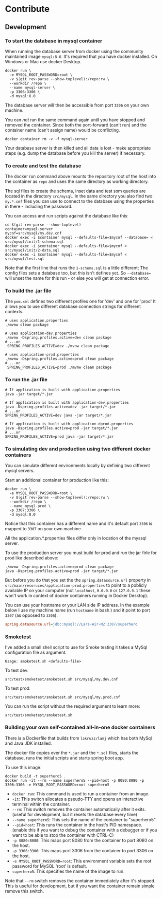 # Contribute

## Development

### To start the database in mysql container
When running the database server from docker using the community maintained image `mysql:8.0`. It's required that you have docker installed. On Windows or Mac use docker Desktop. 

```shell
docker run \
  -e MYSQL_ROOT_PASSWORD=root \
  -v $(git rev-parse --show-toplevel):/repo:rw \
  --workdir /repo \
  --name mysql-server \
  -p 3306:3306 \
  -d mysql:8.0
```

The database server will then be accessible from port `3306` on your own machine. 

You can _not_ run the same command again until you have stopped and removed the container. Since both the port-forward (can't run) and the container name (can't assign name) would be conflicting.

```
docker container rm -v -f mysql-server
```

Your database server is then killed and all data is lost - make appropriate steps (e.g. dump the database before you kill the server) if necessary.

### To create and test the database

The docker run command above mounts the repository root of the host into the container as `repo` and uses the same directory as working directory.

The sql files to create the schema, inset data and test som queries are located in the directory `src/mysql`. In the same directory you also find two `my.*.cnf` files you can use to connect to the database using the properties in there - including the password. 

You can access and run scripts against the database like this:

```
cd $(git rev-parse --show-toplevel)
container=mysql-server
mycnf=src/mysql/my.dev.cnf
docker exec -i $container mysql --defaults-file=$mycnf --database= < src/mysql/init/1-schema.sql
docker exec -i $container mysql --defaults-file=$mycnf < src/mysql/init/2-data.sql
docker exec -i $container mysql --defaults-file=$mycnf < src/mysql/test.sql
```

Note that the first line that runs the `1-schema.sql` is a little different; The config files sets a database too, but this isn't defines yet. So `--database=` will unset the name for this run - or else you will get at connection error.

### To build the .jar file

The `pom.xml` defines two different profiles one for 'dev' and one for 'prod'  It allows you to use different database connection strings for different contexts.

```shell
# uses application.properties
./mvnw clean package 

# uses application-dev.properties
./mvnw -Dspring.profiles.active=dev clean package 
# ...or
 SPRING_PROFILES_ACTIVE=dev ./mvnw clean package

# uses application-prod.properties
./mvnw -Dspring.profiles.active=prod clean package 
# ...or 
 SPRING_PROFILES_ACTIVE=prod ./mvnw clean package
```
### To run the .jar file
```shell
# If application is built with application.properties
java -jar target/*.jar

# If application is built with application-dev.properties
java -Dspring.profiles.active=dev -jar target/*.jar
# ...or
SPRING_PROFILES_ACTIVE=dev java -jar target/*.jar

# If application is built with application-dprod.properties
java -Dspring.profiles.active=prod -jar target/*.jar
# ...or
SPRING_PROFILES_ACTIVE=prod java -jar target/*.jar

```

### To simulating dev and production using two different docker containers
You can simulate different environments locally by defining two different mysql servers.

Start an additional container for production like this:

```shell
docker run \
  -e MYSQL_ROOT_PASSWORD=root \
  -v $(git rev-parse --show-toplevel):/repo:rw \
  --workdir /repo \
  --name mysql-prod \
  -p 3307:3306 \
  -d mysql:8.0
```

Notice that this container has a different name and it's default port `3306` is mapped to `3307` on your own machine.

All the application.*.properties files differ only in location of the myssql server.

To use the production server you must build for prod and run the jar firle for prod like described above:


```shell
./mvnw -Dspring.profiles.active=prod clean package 
java -Dspring.profiles.active=prod -jar target/*.jar
```
But before you do that you set the the `spring.datasource.url` property in `src/main/resoruces/application-prod.properties` to point to a poblicly available IP on your computer  (not `localhost`, `0.0.0.0` or `127.0.0.1` these won't work in context of docker containers running in Docker Desktop).

You can use your hostname or your LAN side IP address. In the example below I use my machine name (run `hostname` in bash.) and it point to port `3307` (as opposed to `3306`).

```ini
spring.datasource.url=jdbc:mysql://Lars-Air-M2:3307/superhero
```

### Smoketest

I've added a small shell script to use for Smoke testing it takes a MySql configuration file as argument.

```
Usage: smoketest.sh <defaults-file>
```

To test dev:
```shell
src/test/smoketest/smoketest.sh src/mysql/my.dev.cnf
```

To test prod:
```shell
src/test/smoketest/smoketest.sh src/mysql/my.prod.cnf
```

You can run the script without the required argument to learn more:
```shell
src/test/smoketest/smoketest.sh
```

### Building your own self-contained all-in-one docker containers

There is a Dockerfile that builds from `lakruzz/lamj` which has both MySql and Java JDK installed.

The docker file copies over the `*.jar` and the `*.sql` files, starts the database, runs the initial scripts and starts spring boot app.

To use this image:

```shell 
docker build -t superhero5 .
docker run -it --rm --name superhero5 --pid=host -p 8080:8080 -p 3306:3306 -e MYSQL_ROOT_PASSWORD=root superhero5
```

- `docker run`: This command is used to run a container from an image.
- `-it`: This switch allocates a pseudo-TTY and opens an interactive terminal within the container.
- `--rm`: This switch removes the container automatically after it exits. (useful for development, but it resets the database every time)
- `--name superhero5`: This sets the name of the container to "superhero5".
- `--pid=host`: This runs the container in the host's PID namespace. (enable this if you  want to debug the container with a debugger or if you want to be able to stop the container with CTRL-C)
- `-p 8080:8080`: This maps port 8080 from the container to port 8080 on the host.
- `-p 3306:3306`: This maps port 3306 from the container to port 3306 on the host.
- `-e MYSQL_ROOT_PASSWORD=root`: This environment variable sets the root password for MySQL 'root' is default.
- `superhero5`: This specifies the name of the image to run.



Note that `--rm` switch removes the container immediately after it's stopped. This is useful for development, but if you want the container remain simple remove this switch.



